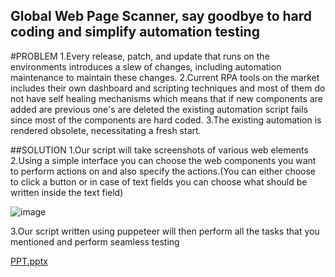 ## Global Web Page Scanner, say goodbye to hard coding and simplify automation testing

#PROBLEM
1.Every release, patch, and update that runs on the environments introduces a slew of changes, including automation maintenance to maintain these changes.
2.Current RPA tools on the market includes their own dashboard and scripting techniques and most of them do not have self healing mechanisms which means that if new components are added are previous one's are deleted the existing automation script fails since most of the components are hard coded. 
3.The existing automation is rendered obsolete, necessitating a fresh start. 

##SOLUTION
1.Our script will take screenshots of various web elements
2.Using a simple interface you can choose the web components you want to perform actions on and also specify the actions.(You can either choose to click a button or in case of text fields you can choose what should be written inside the text field)

![image](https://github.com/aryanxofficial/Web-Testify/assets/73896488/f46a83c9-9088-4045-81f6-37a7ffde833a)

3.Our script written using puppeteer will then perform all the tasks that you mentioned and perform seamless testing


[PPT.pptx](https://github.com/aryanxofficial/Web-Testify/files/12466611/PPT.pptx)
